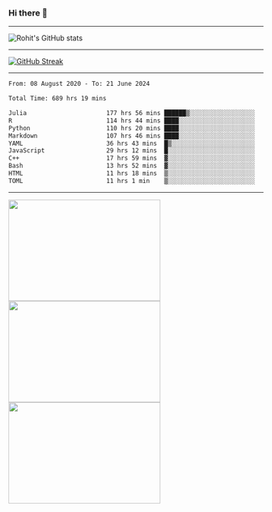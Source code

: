 ### Hi there 👋

<hr/>

![Rohit's GitHub stats](https://github-readme-stats.vercel.app/api?username=RohitRathore1&show_icons=true&theme=transparent)

<hr/>

[![GitHub Streak](http://github-readme-streak-stats.herokuapp.com?user=RohitRathore1&theme=dark&mode=weekly)](https://git.io/streak-stats)

<hr/>

<!--START_SECTION:waka-->

```txt
From: 08 August 2020 - To: 21 June 2024

Total Time: 689 hrs 19 mins

Julia                      177 hrs 56 mins ██████▒░░░░░░░░░░░░░░░░░░   25.81 %
R                          114 hrs 44 mins ████░░░░░░░░░░░░░░░░░░░░░   16.65 %
Python                     110 hrs 20 mins ████░░░░░░░░░░░░░░░░░░░░░   16.01 %
Markdown                   107 hrs 46 mins ████░░░░░░░░░░░░░░░░░░░░░   15.63 %
YAML                       36 hrs 43 mins  █▒░░░░░░░░░░░░░░░░░░░░░░░   05.33 %
JavaScript                 29 hrs 12 mins  █░░░░░░░░░░░░░░░░░░░░░░░░   04.24 %
C++                        17 hrs 59 mins  ▓░░░░░░░░░░░░░░░░░░░░░░░░   02.61 %
Bash                       13 hrs 52 mins  ▓░░░░░░░░░░░░░░░░░░░░░░░░   02.01 %
HTML                       11 hrs 18 mins  ▒░░░░░░░░░░░░░░░░░░░░░░░░   01.64 %
TOML                       11 hrs 1 min    ▒░░░░░░░░░░░░░░░░░░░░░░░░   01.60 %
```

<!--END_SECTION:waka-->

<hr/>

<p>
  <img src="https://wakatime.com/share/@TeAmp0is0N/0205e68a-e5ed-48bf-b870-3c94c1fa77d3.svg" width="300" height="200">
  <img src="https://wakatime.com/share/@TeAmp0is0N/3935ee43-08a3-493e-8b95-60c1f9204b15.svg" width="300" height="200">
  <img src="https://wakatime.com/share/@TeAmp0is0N/8717aacc-7340-44e0-abb1-987dc9823fcd.svg" width="300" height="200">
</p>




